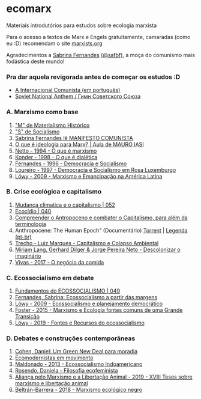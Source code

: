 # ecomarx
Materiais introdutórios para estudos sobre ecologia marxista  

Para o acesso a textos de Marx e Engels gratuitamente, camaradas (como eu :D) recomendam o site [marxists.org](https://www.marxists.org/portugues/index.htm)

Agradecimentos a [Sabrina Fernandes](https://www.youtube.com/channel/UC0fGGprihDIlQ3ykWvcb9hg) [(@safbf)](https://twitter.com/safbf), a moça do comunismo mais fodástica deste mundo!

### Pra dar aquela revigorada antes de começar os estudos :D
* [A Internacional Comunista (em português)](https://www.youtube.com/watch?v=dwQacT_lJXU)
* [Soviet National Anthem / Гимн Советского Союза](https://www.youtube.com/watch?v=bCBJ-MaUTC4)

### A. Marxismo como base
1) ["M" de Materialismo Histórico](https://www.youtube.com/watch?v=cKOaLaTJKAU)
2) ["S" de Socialismo](https://www.youtube.com/watch?v=zP_Rta9B-3s)
3) [Sabrina Fernandes lê MANIFESTO COMUNISTA](https://www.youtube.com/watch?v=D1keR90sU8U)
4) [O que é ideologia para Marx? | Aula de MAURO IASI](https://www.youtube.com/watch?v=Rfp4LUNtUnQ)
5) [Netto - 1994 - O que é marxismo](https://gitlab.com/linusdan/ecomarx/-/raw/files/A/NETTO,%20JOSE%20PAULO%20-%201994%20-%20O%20que%20e%CC%81%20marxismo.pdf)
6) [Konder - 1998 - O que é dialética](https://gitlab.com/linusdan/ecomarx/-/raw/files/A/KONDER,LEANDRO%20-%201998%20-%20O%20que%20e%CC%81%20diale%CC%81tica.pdf)
7) [Fernandes - 1996 - Democracia e Socialismo](https://gitlab.com/linusdan/ecomarx/-/raw/files/A/FERNANDES,FLORESTAN%20-%201996%20-%20Democracia%20e%20Socialismo.pdf)
8) [Loureiro - 1997 - Democracia e Socialismo em Rosa Luxemburgo](https://gitlab.com/linusdan/ecomarx/-/raw/files/A/LOUREIRO,%20ISABEL%20MARIA%20-%201997%20-%20Democracia%20e%20Socialismo%20em%20Rosa%20Luxemburgo.pdf)
9) [Löwy - 2009 - Marxismo e Emancipação na América Latina](https://gitlab.com/linusdan/ecomarx/-/raw/files/A/LOWY,%20MICHAEL%20-%202009%20-%20Marxismo%20e%20Emancipac%CC%A7a%CC%83o%20na%20Ame%CC%81rica%20Latina.pdf)

### B. Crise ecológica e capitalismo
1) [Mudança climatica e o capitalismo | 052](https://www.youtube.com/watch?v=UmefT_nOpQ4)
2) [Ecocídio | 040](https://www.youtube.com/watch?v=4niI0mF85ek)
3) [Compreender o Antropoceno e combater o Capitalismo, para além da terminologia](http://oquevocefariasesoubesse.blogspot.com/2020/03/compreender-o-antropoceno-e-combater-o.html)
4) Anthropocene: The Human Epoch" (Documentário) [Torrent](https://gitlab.com/linusdan/ecomarx/-/raw/files/B/DOC/Anthropocene.The.Human.Epoch.720p.x264.AAC.MVGroup.Forum.mkv.torrent) | [Legenda (pt-br)](https://gitlab.com/linusdan/ecomarx/-/raw/files/B/DOC/Anthropocene.The.Human.Epoch.720p.x264.AAC.MVGroup.Forum-2.srt)
5) [Trecho - Luiz Marques - Capitalismo e Colapso Ambiental](https://gitlab.com/linusdan/ecomarx/-/raw/files/B/Trecho%20-%20MARQUES,%20LUIZ%20-%20Capitalismo%20e%20Colapso%20Ambiental.pdf)
6) [Miriam Lang, Gerhard Dilger & Jorge Pereira Neto - Descolonizar o imaginário](https://gitlab.com/linusdan/ecomarx/-/raw/files/B/DILGER,GERHARD;%20LANG,MIRIAM;%20FILHO,PEREIRA%20JORGE%20-%202016%20-%20Descolonizar%20o%20imagina%CC%81rio.pdf)
7) [Vivas - 2017 - O negócio da comida](https://gitlab.com/linusdan/ecomarx/-/raw/files/B/VIVAS,ESTHER%20-%202017%20-%20O%20nego%CC%81cio%20da%20comida.pdf)

### C. Ecossocialismo em debate
1) [Fundamentos do ECOSSOCIALISMO | 049](https://www.youtube.com/watch?v=WcpZG3HkEtQ)
2) [Fernandes, Sabrina: Ecossocialismo a partir das margens](https://jacobin.com.br/2020/07/ecossocialismo-a-partir-das-margens/)
3) [Löwy - 2009 - Ecossocialismo e planejamento democrático](https://gitlab.com/linusdan/ecomarx/-/raw/files/C/LOWY,%20MICHAEL%20-%202009%20-%20Ecossocialismo%20e%20planejamento%20democra%CC%81tico.pdf)
4) [Foster - 2015 - Marxismo e Ecologia fontes comuns de uma Grande Transição](https://gitlab.com/linusdan/ecomarx/-/raw/files/C/FOSTER,%20JOHN%20BELLAMY%20-%202015%20-%20Marxismo%20e%20Ecologia%20fontes%20comuns%20de%20uma%20Grande%20Transic%CC%A7a%CC%83o.pdf)
5) [Löwy - 2019 - Fontes e Recursos do ecossocialismo](https://gitlab.com/linusdan/ecomarx/-/raw/files/C/LOWY,%20MICHAEL%20-%202019%20-%20Fontes%20e%20Recursos%20do%20ecossocialismo.pdf)

### D. Debates e construções contemporâneas
1) [Cohen, Daniel: Um Green New Deal para moradia](https://jacobin.com.br/2020/04/um-green-new-deal-para-a-moradia/)
2) [Ecomodernistas em movimento](http://www.observatoriodoclima.eco.br/ecomodernistas-em-movimento/)
3) [Maldonado - 2013 - Ecossocialismo Indoamericano](https://gitlab.com/linusdan/ecomarx/-/raw/files/D/MALDONADO%20EMILIANO,%20EFENDY%20-%202013%20-%20Ecossocialismo%20Indoamericano.pdf)
4) [Rosendo, Daniela - Filosofia ecofeminista](https://gitlab.com/linusdan/ecomarx/-/raw/files/D/ROSENDO,DANIELA.%20Filosofia%20ecofeminista.pdf)
5) [Aliança pelo Marxismo e a Libertação Animal - 2019 - XVIII Teses sobre marxismo e libertação animal](https://gitlab.com/linusdan/ecomarx/-/raw/files/D/Alianc%CC%A7a%20pelo%20Marxismo%20e%20a%20Libertac%CC%A7a%CC%83o%20Animal%20-%202019%20-%20XVIII%20Teses%20sobre%20marxismo%20e%20libertac%CC%A7a%CC%83o%20animal.pdf)
6) [Beltrán-Barrera - 2018 - Marxismo ecológico negro](https://gitlab.com/linusdan/ecomarx/-/raw/files/D/Beltra%CC%81n-Barrera%20-%202018%20-%20Marxismo%20ecolo%CC%81gico%20negro.pdf)
